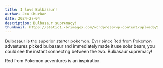 ```yaml
---
title: I love Bulbasaur!
author: Zen Ghurkan
date: 2024-27-04
description: Bulbasaur supremacy!
thumbnail: https://static1.cbrimages.com/wordpress/wp-content/uploads/2020/12/Pokemon-Adventures-Manga-Red-With-Pokemon-Trio.jpg
---
```


Bulbasaur is the superior starter pokemon. Ever since Red from Pokemon adventures picked bulbasaur and immediately made it use solar beam, you could see the instant connecting between the two. Bulbasaur supremacy!

Red from Pokemon adventures is an inspiration.